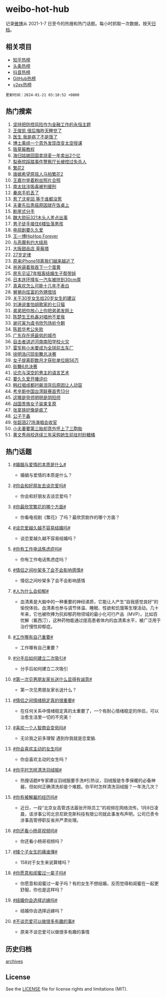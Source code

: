 # weibo-hot-hub

记录[微博](https://www.weibo.com)从 2021-1-7 日至今的热搜和热门话题。每小时抓取一次数据，按天[归档](archives)。

## 相关项目

- [知乎热榜](https://github.com/lonnyzhang423/zhihu-hot-hub)
- [头条热榜](https://github.com/lonnyzhang423/toutiao-hot-hub)
- [抖音热榜](https://github.com/lonnyzhang423/douyin-hot-hub)
- [GitHub热榜](https://github.com/lonnyzhang423/github-hot-hub)
- [v2ex热榜](https://github.com/lonnyzhang423/v2ex-hot-hub)


`更新时间：2024-01-21 03:10:52 +0800`

## 热门搜索

1. [坚持把防控风险作为金融工作的永恒主题](https://m.weibo.cn/search?containerid=100103type%3D1%26t%3D10%26q%3D%23%E5%9D%9A%E6%8C%81%E6%8A%8A%E9%98%B2%E6%8E%A7%E9%A3%8E%E9%99%A9%E4%BD%9C%E4%B8%BA%E9%87%91%E8%9E%8D%E5%B7%A5%E4%BD%9C%E7%9A%84%E6%B0%B8%E6%81%92%E4%B8%BB%E9%A2%98%23&stream_entry_id=51&isnewpage=1&extparam=seat%3D1%26pos%3D0%26dgr%3D0%26cate%3D10103%26q%3D%2523%25E5%259D%259A%25E6%258C%2581%25E6%258A%258A%25E9%2598%25B2%25E6%258E%25A7%25E9%25A3%258E%25E9%2599%25A9%25E4%25BD%259C%25E4%25B8%25BA%25E9%2587%2591%25E8%259E%258D%25E5%25B7%25A5%25E4%25BD%259C%25E7%259A%2584%25E6%25B0%25B8%25E6%2581%2592%25E4%25B8%25BB%25E9%25A2%2598%2523%26c_type%3D51%26stream_entry_id%3D51%26filter_type%3Drealtimehot%26display_time%3D1705777850%26pre_seqid%3D17057778507370704792)
1. [王俊凯 很后悔昨天睡觉了](https://m.weibo.cn/search?containerid=100103type%3D1%26t%3D10%26q%3D%E7%8E%8B%E4%BF%8A%E5%87%AF+%E5%BE%88%E5%90%8E%E6%82%94%E6%98%A8%E5%A4%A9%E7%9D%A1%E8%A7%89%E4%BA%86&stream_entry_id=31&isnewpage=1&extparam=seat%3D1%26c_type%3D31%26lcate%3D5001%26cate%3D5001%26realpos%3D1%26pos%3D0%26filter_type%3Drealtimehot%26flag%3D2%26dgr%3D0%26q%3D%25E7%258E%258B%25E4%25BF%258A%25E5%2587%25AF%2520%25E5%25BE%2588%25E5%2590%258E%25E6%2582%2594%25E6%2598%25A8%25E5%25A4%25A9%25E7%259D%25A1%25E8%25A7%2589%25E4%25BA%2586%26band_rank%3D1%26stream_entry_id%3D31%26display_time%3D1705777850%26pre_seqid%3D17057778507370704792)
1. [医生 我是病了不是饿了](https://m.weibo.cn/search?containerid=100103type%3D1%26t%3D10%26q%3D%E5%8C%BB%E7%94%9F+%E6%88%91%E6%98%AF%E7%97%85%E4%BA%86%E4%B8%8D%E6%98%AF%E9%A5%BF%E4%BA%86&stream_entry_id=31&isnewpage=1&extparam=seat%3D1%26c_type%3D31%26lcate%3D5001%26cate%3D5001%26realpos%3D2%26pos%3D1%26filter_type%3Drealtimehot%26flag%3D2%26dgr%3D0%26q%3D%25E5%258C%25BB%25E7%2594%259F%2520%25E6%2588%2591%25E6%2598%25AF%25E7%2597%2585%25E4%25BA%2586%25E4%25B8%258D%25E6%2598%25AF%25E9%25A5%25BF%25E4%25BA%2586%26band_rank%3D2%26stream_entry_id%3D31%26display_time%3D1705777850%26pre_seqid%3D17057778507370704792)
1. [博士乘组一个意外发现改变太空授课](https://m.weibo.cn/search?containerid=100103type%3D1%26t%3D10%26q%3D%23%E5%8D%9A%E5%A3%AB%E4%B9%98%E7%BB%84%E4%B8%80%E4%B8%AA%E6%84%8F%E5%A4%96%E5%8F%91%E7%8E%B0%E6%94%B9%E5%8F%98%E5%A4%AA%E7%A9%BA%E6%8E%88%E8%AF%BE%23&stream_entry_id=31&isnewpage=1&extparam=seat%3D1%26c_type%3D31%26lcate%3D5001%26cate%3D5001%26realpos%3D3%26pos%3D2%26filter_type%3Drealtimehot%26flag%3D32768%26dgr%3D0%26q%3D%2523%25E5%258D%259A%25E5%25A3%25AB%25E4%25B9%2598%25E7%25BB%2584%25E4%25B8%2580%25E4%25B8%25AA%25E6%2584%258F%25E5%25A4%2596%25E5%258F%2591%25E7%258E%25B0%25E6%2594%25B9%25E5%258F%2598%25E5%25A4%25AA%25E7%25A9%25BA%25E6%258E%2588%25E8%25AF%25BE%2523%26band_rank%3D3%26stream_entry_id%3D31%26display_time%3D1705777850%26pre_seqid%3D17057778507370704792)
1. [吸草莓教程](https://m.weibo.cn/search?containerid=100103type%3D1%26t%3D10%26q%3D%23%E5%90%B8%E8%8D%89%E8%8E%93%E6%95%99%E7%A8%8B%23&stream_entry_id=31&isnewpage=1&extparam=seat%3D1%26c_type%3D31%26lcate%3D5001%26cate%3D5001%26realpos%3D4%26pos%3D3%26filter_type%3Drealtimehot%26flag%3D2%26dgr%3D0%26q%3D%2523%25E5%2590%25B8%25E8%258D%2589%25E8%258E%2593%25E6%2595%2599%25E7%25A8%258B%2523%26band_rank%3D4%26stream_entry_id%3D31%26display_time%3D1705777850%26pre_seqid%3D17057778507370704792)
1. [海归姑娘回国卖烧麦一年卖出2个亿](https://m.weibo.cn/search?containerid=100103type%3D1%26t%3D10%26q%3D%23%E6%B5%B7%E5%BD%92%E5%A7%91%E5%A8%98%E5%9B%9E%E5%9B%BD%E5%8D%96%E7%83%A7%E9%BA%A6%E4%B8%80%E5%B9%B4%E5%8D%96%E5%87%BA2%E4%B8%AA%E4%BA%BF%23&stream_entry_id=31&isnewpage=1&extparam=seat%3D1%26c_type%3D31%26lcate%3D5001%26cate%3D5001%26realpos%3D5%26pos%3D4%26filter_type%3Drealtimehot%26flag%3D32768%26dgr%3D0%26q%3D%2523%25E6%25B5%25B7%25E5%25BD%2592%25E5%25A7%2591%25E5%25A8%2598%25E5%259B%259E%25E5%259B%25BD%25E5%258D%2596%25E7%2583%25A7%25E9%25BA%25A6%25E4%25B8%2580%25E5%25B9%25B4%25E5%258D%2596%25E5%2587%25BA2%25E4%25B8%25AA%25E4%25BA%25BF%2523%26band_rank%3D5%26stream_entry_id%3D31%26display_time%3D1705777850%26pre_seqid%3D17057778507370704792)
1. [梨泰院踩踏事件警察厅长被控过失杀人](https://m.weibo.cn/search?containerid=100103type%3D1%26t%3D10%26q%3D%23%E6%A2%A8%E6%B3%B0%E9%99%A2%E8%B8%A9%E8%B8%8F%E4%BA%8B%E4%BB%B6%E8%AD%A6%E5%AF%9F%E5%8E%85%E9%95%BF%E8%A2%AB%E6%8E%A7%E8%BF%87%E5%A4%B1%E6%9D%80%E4%BA%BA%23&stream_entry_id=31&isnewpage=1&extparam=seat%3D1%26c_type%3D31%26lcate%3D5001%26cate%3D5001%26realpos%3D6%26pos%3D5%26filter_type%3Drealtimehot%26flag%3D2%26dgr%3D0%26q%3D%2523%25E6%25A2%25A8%25E6%25B3%25B0%25E9%2599%25A2%25E8%25B8%25A9%25E8%25B8%258F%25E4%25BA%258B%25E4%25BB%25B6%25E8%25AD%25A6%25E5%25AF%259F%25E5%258E%2585%25E9%2595%25BF%25E8%25A2%25AB%25E6%258E%25A7%25E8%25BF%2587%25E5%25A4%25B1%25E6%259D%2580%25E4%25BA%25BA%2523%26band_rank%3D6%26stream_entry_id%3D31%26display_time%3D1705777850%26pre_seqid%3D17057778507370704792)
1. [繁花2](https://m.weibo.cn/search?containerid=100103type%3D1%26t%3D10%26q%3D%E7%B9%81%E8%8A%B12&stream_entry_id=31&isnewpage=1&extparam=seat%3D1%26c_type%3D31%26lcate%3D5001%26cate%3D5001%26realpos%3D7%26pos%3D6%26filter_type%3Drealtimehot%26flag%3D2%26dgr%3D0%26q%3D%25E7%25B9%2581%25E8%258A%25B12%26band_rank%3D7%26stream_entry_id%3D31%26display_time%3D1705777850%26pre_seqid%3D17057778507370704792)
1. [唐嫣希望原班人马拍繁花2](https://m.weibo.cn/search?containerid=100103type%3D1%26t%3D10%26q%3D%23%E5%94%90%E5%AB%A3%E5%B8%8C%E6%9C%9B%E5%8E%9F%E7%8F%AD%E4%BA%BA%E9%A9%AC%E6%8B%8D%E7%B9%81%E8%8A%B12%23&stream_entry_id=31&isnewpage=1&extparam=seat%3D1%26c_type%3D31%26lcate%3D5001%26cate%3D5001%26realpos%3D8%26pos%3D7%26filter_type%3Drealtimehot%26flag%3D0%26dgr%3D0%26q%3D%2523%25E5%2594%2590%25E5%25AB%25A3%25E5%25B8%258C%25E6%259C%259B%25E5%258E%259F%25E7%258F%25AD%25E4%25BA%25BA%25E9%25A9%25AC%25E6%258B%258D%25E7%25B9%2581%25E8%258A%25B12%2523%26band_rank%3D8%26stream_entry_id%3D31%26display_time%3D1705777850%26pre_seqid%3D17057778507370704792)
1. [王嘉尔举着粉丝照片合照](https://m.weibo.cn/search?containerid=100103type%3D1%26t%3D10%26q%3D%23%E7%8E%8B%E5%98%89%E5%B0%94%E4%B8%BE%E7%9D%80%E7%B2%89%E4%B8%9D%E7%85%A7%E7%89%87%E5%90%88%E7%85%A7%23&stream_entry_id=31&isnewpage=1&extparam=seat%3D1%26c_type%3D31%26lcate%3D5001%26cate%3D5001%26realpos%3D9%26pos%3D8%26filter_type%3Drealtimehot%26flag%3D1%26dgr%3D0%26q%3D%2523%25E7%258E%258B%25E5%2598%2589%25E5%25B0%2594%25E4%25B8%25BE%25E7%259D%2580%25E7%25B2%2589%25E4%25B8%259D%25E7%2585%25A7%25E7%2589%2587%25E5%2590%2588%25E7%2585%25A7%2523%26band_rank%3D9%26stream_entry_id%3D31%26display_time%3D1705777850%26pre_seqid%3D17057778507370704792)
1. [南太铉涉吸毒被判缓刑](https://m.weibo.cn/search?containerid=100103type%3D1%26t%3D10%26q%3D%23%E5%8D%97%E5%A4%AA%E9%93%89%E6%B6%89%E5%90%B8%E6%AF%92%E8%A2%AB%E5%88%A4%E7%BC%93%E5%88%91%23&stream_entry_id=31&isnewpage=1&extparam=seat%3D1%26c_type%3D31%26lcate%3D5001%26cate%3D5001%26realpos%3D10%26pos%3D9%26filter_type%3Drealtimehot%26flag%3D2%26dgr%3D0%26q%3D%2523%25E5%258D%2597%25E5%25A4%25AA%25E9%2593%2589%25E6%25B6%2589%25E5%2590%25B8%25E6%25AF%2592%25E8%25A2%25AB%25E5%2588%25A4%25E7%25BC%2593%25E5%2588%2591%2523%26band_rank%3D10%26stream_entry_id%3D31%26display_time%3D1705777850%26pre_seqid%3D17057778507370704792)
1. [秦岚手机丢了](https://m.weibo.cn/search?containerid=100103type%3D1%26t%3D10%26q%3D%23%E7%A7%A6%E5%B2%9A%E6%89%8B%E6%9C%BA%E4%B8%A2%E4%BA%86%23&stream_entry_id=31&isnewpage=1&extparam=seat%3D1%26c_type%3D31%26lcate%3D5001%26cate%3D5001%26realpos%3D11%26pos%3D10%26filter_type%3Drealtimehot%26flag%3D2%26dgr%3D0%26q%3D%2523%25E7%25A7%25A6%25E5%25B2%259A%25E6%2589%258B%25E6%259C%25BA%25E4%25B8%25A2%25E4%25BA%2586%2523%26band_rank%3D11%26stream_entry_id%3D31%26display_time%3D1705777850%26pre_seqid%3D17057778507370704792)
1. [惹了沈星回 等于谁都没惹](https://m.weibo.cn/search?containerid=100103type%3D1%26t%3D10%26q%3D%E6%83%B9%E4%BA%86%E6%B2%88%E6%98%9F%E5%9B%9E+%E7%AD%89%E4%BA%8E%E8%B0%81%E9%83%BD%E6%B2%A1%E6%83%B9&stream_entry_id=31&isnewpage=1&extparam=seat%3D1%26c_type%3D31%26lcate%3D5001%26cate%3D5001%26realpos%3D12%26pos%3D11%26filter_type%3Drealtimehot%26flag%3D0%26dgr%3D0%26q%3D%25E6%2583%25B9%25E4%25BA%2586%25E6%25B2%2588%25E6%2598%259F%25E5%259B%259E%2520%25E7%25AD%2589%25E4%25BA%258E%25E8%25B0%2581%25E9%2583%25BD%25E6%25B2%25A1%25E6%2583%25B9%26band_rank%3D12%26stream_entry_id%3D31%26display_time%3D1705777850%26pre_seqid%3D17057778507370704792)
1. [夫妻先后患癌原因就在饭桌上](https://m.weibo.cn/search?containerid=100103type%3D1%26t%3D10%26q%3D%23%E5%A4%AB%E5%A6%BB%E5%85%88%E5%90%8E%E6%82%A3%E7%99%8C%E5%8E%9F%E5%9B%A0%E5%B0%B1%E5%9C%A8%E9%A5%AD%E6%A1%8C%E4%B8%8A%23&stream_entry_id=31&isnewpage=1&extparam=seat%3D1%26c_type%3D31%26lcate%3D5001%26cate%3D5001%26realpos%3D13%26pos%3D12%26filter_type%3Drealtimehot%26flag%3D0%26dgr%3D0%26q%3D%2523%25E5%25A4%25AB%25E5%25A6%25BB%25E5%2585%2588%25E5%2590%258E%25E6%2582%25A3%25E7%2599%258C%25E5%258E%259F%25E5%259B%25A0%25E5%25B0%25B1%25E5%259C%25A8%25E9%25A5%25AD%25E6%25A1%258C%25E4%25B8%258A%2523%26band_rank%3D13%26stream_entry_id%3D31%26display_time%3D1705777850%26pre_seqid%3D17057778507370704792)
1. [断崖式分手](https://m.weibo.cn/search?containerid=100103type%3D1%26t%3D10%26q%3D%E6%96%AD%E5%B4%96%E5%BC%8F%E5%88%86%E6%89%8B&stream_entry_id=31&isnewpage=1&extparam=seat%3D1%26c_type%3D31%26lcate%3D5001%26cate%3D5001%26realpos%3D14%26pos%3D13%26filter_type%3Drealtimehot%26flag%3D0%26dgr%3D0%26q%3D%25E6%2596%25AD%25E5%25B4%2596%25E5%25BC%258F%25E5%2588%2586%25E6%2589%258B%26band_rank%3D14%26stream_entry_id%3D31%26display_time%3D1705777850%26pre_seqid%3D17057778507370704792)
1. [魏大勋玩321木头人差点出事](https://m.weibo.cn/search?containerid=100103type%3D1%26t%3D10%26q%3D%23%E9%AD%8F%E5%A4%A7%E5%8B%8B%E7%8E%A9321%E6%9C%A8%E5%A4%B4%E4%BA%BA%E5%B7%AE%E7%82%B9%E5%87%BA%E4%BA%8B%23&stream_entry_id=31&isnewpage=1&extparam=seat%3D1%26c_type%3D31%26lcate%3D5001%26cate%3D5001%26realpos%3D15%26pos%3D14%26filter_type%3Drealtimehot%26flag%3D2%26dgr%3D0%26q%3D%2523%25E9%25AD%258F%25E5%25A4%25A7%25E5%258B%258B%25E7%258E%25A9321%25E6%259C%25A8%25E5%25A4%25B4%25E4%25BA%25BA%25E5%25B7%25AE%25E7%2582%25B9%25E5%2587%25BA%25E4%25BA%258B%2523%26band_rank%3D15%26stream_entry_id%3D31%26display_time%3D1705777850%26pre_seqid%3D17057778507370704792)
1. [男子徒手接住6楼坠落男孩](https://m.weibo.cn/search?containerid=100103type%3D1%26t%3D10%26q%3D%23%E7%94%B7%E5%AD%90%E5%BE%92%E6%89%8B%E6%8E%A5%E4%BD%8F6%E6%A5%BC%E5%9D%A0%E8%90%BD%E7%94%B7%E5%AD%A9%23&stream_entry_id=31&isnewpage=1&extparam=seat%3D1%26c_type%3D31%26lcate%3D5001%26cate%3D5001%26realpos%3D16%26pos%3D15%26filter_type%3Drealtimehot%26flag%3D32768%26dgr%3D0%26q%3D%2523%25E7%2594%25B7%25E5%25AD%2590%25E5%25BE%2592%25E6%2589%258B%25E6%258E%25A5%25E4%25BD%258F6%25E6%25A5%25BC%25E5%259D%25A0%25E8%2590%25BD%25E7%2594%25B7%25E5%25AD%25A9%2523%26band_rank%3D16%26stream_entry_id%3D31%26display_time%3D1705777850%26pre_seqid%3D17057778507370704792)
1. [电视剧要久久爱](https://m.weibo.cn/search?containerid=100103type%3D1%26t%3D10%26q%3D%E7%94%B5%E8%A7%86%E5%89%A7%E8%A6%81%E4%B9%85%E4%B9%85%E7%88%B1&stream_entry_id=31&isnewpage=1&extparam=seat%3D1%26c_type%3D31%26lcate%3D5001%26cate%3D5001%26realpos%3D17%26pos%3D16%26filter_type%3Drealtimehot%26flag%3D0%26dgr%3D0%26q%3D%25E7%2594%25B5%25E8%25A7%2586%25E5%2589%25A7%25E8%25A6%2581%25E4%25B9%2585%25E4%25B9%2585%25E7%2588%25B1%26band_rank%3D17%26stream_entry_id%3D31%26display_time%3D1705777850%26pre_seqid%3D17057778507370704792)
1. [王一博HipHop Forever](https://m.weibo.cn/search?containerid=100103type%3D1%26t%3D10%26q%3D%E7%8E%8B%E4%B8%80%E5%8D%9AHipHop+Forever&stream_entry_id=31&isnewpage=1&extparam=seat%3D1%26c_type%3D31%26lcate%3D5001%26cate%3D5001%26realpos%3D18%26pos%3D17%26filter_type%3Drealtimehot%26flag%3D0%26dgr%3D0%26q%3D%25E7%258E%258B%25E4%25B8%2580%25E5%258D%259AHipHop%2520Forever%26band_rank%3D18%26stream_entry_id%3D31%26display_time%3D1705777850%26pre_seqid%3D17057778507370704792)
1. [与恶魔有约大结局](https://m.weibo.cn/search?containerid=100103type%3D1%26t%3D10%26q%3D%23%E4%B8%8E%E6%81%B6%E9%AD%94%E6%9C%89%E7%BA%A6%E5%A4%A7%E7%BB%93%E5%B1%80%23&stream_entry_id=31&isnewpage=1&extparam=seat%3D1%26c_type%3D31%26lcate%3D5001%26cate%3D5001%26realpos%3D19%26pos%3D18%26filter_type%3Drealtimehot%26flag%3D0%26dgr%3D0%26q%3D%2523%25E4%25B8%258E%25E6%2581%25B6%25E9%25AD%2594%25E6%259C%2589%25E7%25BA%25A6%25E5%25A4%25A7%25E7%25BB%2593%25E5%25B1%2580%2523%26band_rank%3D19%26stream_entry_id%3D31%26display_time%3D1705777850%26pre_seqid%3D17057778507370704792)
1. [大阪甜品店 草莓塔](https://m.weibo.cn/search?containerid=100103type%3D1%26t%3D10%26q%3D%E5%A4%A7%E9%98%AA%E7%94%9C%E5%93%81%E5%BA%97+%E8%8D%89%E8%8E%93%E5%A1%94&stream_entry_id=31&isnewpage=1&extparam=seat%3D1%26c_type%3D31%26lcate%3D5001%26cate%3D5001%26realpos%3D20%26pos%3D19%26filter_type%3Drealtimehot%26flag%3D0%26dgr%3D0%26q%3D%25E5%25A4%25A7%25E9%2598%25AA%25E7%2594%259C%25E5%2593%2581%25E5%25BA%2597%2520%25E8%258D%2589%25E8%258E%2593%25E5%25A1%2594%26band_rank%3D20%26stream_entry_id%3D31%26display_time%3D1705777850%26pre_seqid%3D17057778507370704792)
1. [27岁定律](https://m.weibo.cn/search?containerid=100103type%3D1%26t%3D10%26q%3D27%E5%B2%81%E5%AE%9A%E5%BE%8B&stream_entry_id=31&isnewpage=1&extparam=seat%3D1%26c_type%3D31%26lcate%3D5001%26cate%3D5001%26realpos%3D21%26pos%3D20%26filter_type%3Drealtimehot%26flag%3D0%26dgr%3D0%26q%3D27%25E5%25B2%2581%25E5%25AE%259A%25E5%25BE%258B%26band_rank%3D21%26stream_entry_id%3D31%26display_time%3D1705777850%26pre_seqid%3D17057778507370704792)
1. [原来iPhone18离我们越来越近了](https://m.weibo.cn/search?containerid=100103type%3D1%26t%3D10%26q%3D%23%E5%8E%9F%E6%9D%A5iPhone18%E7%A6%BB%E6%88%91%E4%BB%AC%E8%B6%8A%E6%9D%A5%E8%B6%8A%E8%BF%91%E4%BA%86%23&stream_entry_id=31&isnewpage=1&extparam=seat%3D1%26c_type%3D31%26lcate%3D5001%26cate%3D5001%26realpos%3D22%26pos%3D21%26filter_type%3Drealtimehot%26flag%3D0%26dgr%3D0%26q%3D%2523%25E5%258E%259F%25E6%259D%25A5iPhone18%25E7%25A6%25BB%25E6%2588%2591%25E4%25BB%25AC%25E8%25B6%258A%25E6%259D%25A5%25E8%25B6%258A%25E8%25BF%2591%25E4%25BA%2586%2523%26band_rank%3D22%26stream_entry_id%3D31%26display_time%3D1705777850%26pre_seqid%3D17057778507370704792)
1. [爸爸逼着我吞下一个蛋黄](https://m.weibo.cn/search?containerid=100103type%3D1%26t%3D10%26q%3D%E7%88%B8%E7%88%B8%E9%80%BC%E7%9D%80%E6%88%91%E5%90%9E%E4%B8%8B%E4%B8%80%E4%B8%AA%E8%9B%8B%E9%BB%84&stream_entry_id=31&isnewpage=1&extparam=seat%3D1%26c_type%3D31%26lcate%3D5001%26cate%3D5001%26realpos%3D23%26pos%3D22%26filter_type%3Drealtimehot%26flag%3D0%26dgr%3D0%26q%3D%25E7%2588%25B8%25E7%2588%25B8%25E9%2580%25BC%25E7%259D%2580%25E6%2588%2591%25E5%2590%259E%25E4%25B8%258B%25E4%25B8%2580%25E4%25B8%25AA%25E8%259B%258B%25E9%25BB%2584%26band_rank%3D23%26stream_entry_id%3D31%26display_time%3D1705777850%26pre_seqid%3D17057778507370704792)
1. [房东见证7年租客结婚生子帮带娃](https://m.weibo.cn/search?containerid=100103type%3D1%26t%3D10%26q%3D%23%E6%88%BF%E4%B8%9C%E8%A7%81%E8%AF%817%E5%B9%B4%E7%A7%9F%E5%AE%A2%E7%BB%93%E5%A9%9A%E7%94%9F%E5%AD%90%E5%B8%AE%E5%B8%A6%E5%A8%83%23&stream_entry_id=31&isnewpage=1&extparam=seat%3D1%26c_type%3D31%26lcate%3D5001%26cate%3D5001%26realpos%3D24%26pos%3D23%26filter_type%3Drealtimehot%26flag%3D32768%26dgr%3D0%26q%3D%2523%25E6%2588%25BF%25E4%25B8%259C%25E8%25A7%2581%25E8%25AF%25817%25E5%25B9%25B4%25E7%25A7%259F%25E5%25AE%25A2%25E7%25BB%2593%25E5%25A9%259A%25E7%2594%259F%25E5%25AD%2590%25E5%25B8%25AE%25E5%25B8%25A6%25E5%25A8%2583%2523%26band_rank%3D24%26stream_entry_id%3D31%26display_time%3D1705777850%26pre_seqid%3D17057778507370704792)
1. [日本连环撞车一汽车被挤到30cm厚](https://m.weibo.cn/search?containerid=100103type%3D1%26t%3D10%26q%3D%23%E6%97%A5%E6%9C%AC%E8%BF%9E%E7%8E%AF%E6%92%9E%E8%BD%A6%E4%B8%80%E6%B1%BD%E8%BD%A6%E8%A2%AB%E6%8C%A4%E5%88%B030cm%E5%8E%9A%23&stream_entry_id=31&isnewpage=1&extparam=seat%3D1%26c_type%3D31%26lcate%3D5001%26cate%3D5001%26realpos%3D25%26pos%3D24%26filter_type%3Drealtimehot%26flag%3D0%26dgr%3D0%26q%3D%2523%25E6%2597%25A5%25E6%259C%25AC%25E8%25BF%259E%25E7%258E%25AF%25E6%2592%259E%25E8%25BD%25A6%25E4%25B8%2580%25E6%25B1%25BD%25E8%25BD%25A6%25E8%25A2%25AB%25E6%258C%25A4%25E5%2588%25B030cm%25E5%258E%259A%2523%26band_rank%3D25%26stream_entry_id%3D31%26display_time%3D1705777850%26pre_seqid%3D17057778507370704792)
1. [真喜欢怎么可能十几年不表白](https://m.weibo.cn/search?containerid=100103type%3D1%26t%3D10%26q%3D%E7%9C%9F%E5%96%9C%E6%AC%A2%E6%80%8E%E4%B9%88%E5%8F%AF%E8%83%BD%E5%8D%81%E5%87%A0%E5%B9%B4%E4%B8%8D%E8%A1%A8%E7%99%BD&stream_entry_id=31&isnewpage=1&extparam=seat%3D1%26c_type%3D31%26lcate%3D5001%26cate%3D5001%26realpos%3D26%26pos%3D25%26filter_type%3Drealtimehot%26flag%3D0%26dgr%3D0%26q%3D%25E7%259C%259F%25E5%2596%259C%25E6%25AC%25A2%25E6%2580%258E%25E4%25B9%2588%25E5%258F%25AF%25E8%2583%25BD%25E5%258D%2581%25E5%2587%25A0%25E5%25B9%25B4%25E4%25B8%258D%25E8%25A1%25A8%25E7%2599%25BD%26band_rank%3D26%26stream_entry_id%3D31%26display_time%3D1705777850%26pre_seqid%3D17057778507370704792)
1. [舅舅向炫富的外甥借钱](https://m.weibo.cn/search?containerid=100103type%3D1%26t%3D10%26q%3D%E8%88%85%E8%88%85%E5%90%91%E7%82%AB%E5%AF%8C%E7%9A%84%E5%A4%96%E7%94%A5%E5%80%9F%E9%92%B1&stream_entry_id=31&isnewpage=1&extparam=seat%3D1%26c_type%3D31%26lcate%3D5001%26cate%3D5001%26realpos%3D27%26pos%3D26%26filter_type%3Drealtimehot%26flag%3D0%26dgr%3D0%26q%3D%25E8%2588%2585%25E8%2588%2585%25E5%2590%2591%25E7%2582%25AB%25E5%25AF%258C%25E7%259A%2584%25E5%25A4%2596%25E7%2594%25A5%25E5%2580%259F%25E9%2592%25B1%26band_rank%3D27%26stream_entry_id%3D31%26display_time%3D1705777850%26pre_seqid%3D17057778507370704792)
1. [关于30岁女生给20岁女生的建议](https://m.weibo.cn/search?containerid=100103type%3D1%26t%3D10%26q%3D%23%E5%85%B3%E4%BA%8E30%E5%B2%81%E5%A5%B3%E7%94%9F%E7%BB%9920%E5%B2%81%E5%A5%B3%E7%94%9F%E7%9A%84%E5%BB%BA%E8%AE%AE%23&stream_entry_id=31&isnewpage=1&extparam=seat%3D1%26c_type%3D31%26lcate%3D5001%26cate%3D5001%26realpos%3D28%26pos%3D27%26filter_type%3Drealtimehot%26flag%3D0%26dgr%3D0%26q%3D%2523%25E5%2585%25B3%25E4%25BA%258E30%25E5%25B2%2581%25E5%25A5%25B3%25E7%2594%259F%25E7%25BB%259920%25E5%25B2%2581%25E5%25A5%25B3%25E7%2594%259F%25E7%259A%2584%25E5%25BB%25BA%25E8%25AE%25AE%2523%26band_rank%3D28%26stream_entry_id%3D31%26display_time%3D1705777850%26pre_seqid%3D17057778507370704792)
1. [刘涛说害怕胡歌家的七只猫](https://m.weibo.cn/search?containerid=100103type%3D1%26t%3D10%26q%3D%23%E5%88%98%E6%B6%9B%E8%AF%B4%E5%AE%B3%E6%80%95%E8%83%A1%E6%AD%8C%E5%AE%B6%E7%9A%84%E4%B8%83%E5%8F%AA%E7%8C%AB%23&stream_entry_id=31&isnewpage=1&extparam=seat%3D1%26c_type%3D31%26lcate%3D5001%26cate%3D5001%26realpos%3D29%26pos%3D28%26filter_type%3Drealtimehot%26flag%3D0%26dgr%3D0%26q%3D%2523%25E5%2588%2598%25E6%25B6%259B%25E8%25AF%25B4%25E5%25AE%25B3%25E6%2580%2595%25E8%2583%25A1%25E6%25AD%258C%25E5%25AE%25B6%25E7%259A%2584%25E4%25B8%2583%25E5%258F%25AA%25E7%258C%25AB%2523%26band_rank%3D29%26stream_entry_id%3D31%26display_time%3D1705777850%26pre_seqid%3D17057778507370704792)
1. [弟弟把你放心上你把弟弟发网上](https://m.weibo.cn/search?containerid=100103type%3D1%26t%3D10%26q%3D%23%E5%BC%9F%E5%BC%9F%E6%8A%8A%E4%BD%A0%E6%94%BE%E5%BF%83%E4%B8%8A%E4%BD%A0%E6%8A%8A%E5%BC%9F%E5%BC%9F%E5%8F%91%E7%BD%91%E4%B8%8A%23&stream_entry_id=31&isnewpage=1&extparam=seat%3D1%26c_type%3D31%26lcate%3D5001%26cate%3D5001%26realpos%3D30%26pos%3D29%26filter_type%3Drealtimehot%26flag%3D0%26dgr%3D0%26q%3D%2523%25E5%25BC%259F%25E5%25BC%259F%25E6%258A%258A%25E4%25BD%25A0%25E6%2594%25BE%25E5%25BF%2583%25E4%25B8%258A%25E4%25BD%25A0%25E6%258A%258A%25E5%25BC%259F%25E5%25BC%259F%25E5%258F%2591%25E7%25BD%2591%25E4%25B8%258A%2523%26band_rank%3D30%26stream_entry_id%3D31%26display_time%3D1705777850%26pre_seqid%3D17057778507370704792)
1. [陈楚生王栎鑫对唱他不爱我](https://m.weibo.cn/search?containerid=100103type%3D1%26t%3D10%26q%3D%23%E9%99%88%E6%A5%9A%E7%94%9F%E7%8E%8B%E6%A0%8E%E9%91%AB%E5%AF%B9%E5%94%B1%E4%BB%96%E4%B8%8D%E7%88%B1%E6%88%91%23&stream_entry_id=31&isnewpage=1&extparam=seat%3D1%26c_type%3D31%26lcate%3D5001%26cate%3D5001%26realpos%3D31%26pos%3D30%26filter_type%3Drealtimehot%26flag%3D0%26dgr%3D0%26q%3D%2523%25E9%2599%2588%25E6%25A5%259A%25E7%2594%259F%25E7%258E%258B%25E6%25A0%258E%25E9%2591%25AB%25E5%25AF%25B9%25E5%2594%25B1%25E4%25BB%2596%25E4%25B8%258D%25E7%2588%25B1%25E6%2588%2591%2523%26band_rank%3D31%26stream_entry_id%3D31%26display_time%3D1705777850%26pre_seqid%3D17057778507370704792)
1. [谢可寅为虞书欣包场祈今朝](https://m.weibo.cn/search?containerid=100103type%3D1%26t%3D10%26q%3D%23%E8%B0%A2%E5%8F%AF%E5%AF%85%E4%B8%BA%E8%99%9E%E4%B9%A6%E6%AC%A3%E5%8C%85%E5%9C%BA%E7%A5%88%E4%BB%8A%E6%9C%9D%23&stream_entry_id=31&isnewpage=1&extparam=seat%3D1%26c_type%3D31%26lcate%3D5001%26cate%3D5001%26realpos%3D32%26pos%3D31%26filter_type%3Drealtimehot%26flag%3D0%26dgr%3D0%26q%3D%2523%25E8%25B0%25A2%25E5%258F%25AF%25E5%25AF%2585%25E4%25B8%25BA%25E8%2599%259E%25E4%25B9%25A6%25E6%25AC%25A3%25E5%258C%2585%25E5%259C%25BA%25E7%25A5%2588%25E4%25BB%258A%25E6%259C%259D%2523%26band_rank%3D32%26stream_entry_id%3D31%26display_time%3D1705777850%26pre_seqid%3D17057778507370704792)
1. [陈若华考公失败](https://m.weibo.cn/search?containerid=100103type%3D1%26t%3D10%26q%3D%23%E9%99%88%E8%8B%A5%E5%8D%8E%E8%80%83%E5%85%AC%E5%A4%B1%E8%B4%A5%23&stream_entry_id=31&isnewpage=1&extparam=seat%3D1%26c_type%3D31%26lcate%3D5001%26cate%3D5001%26realpos%3D33%26pos%3D32%26filter_type%3Drealtimehot%26flag%3D0%26dgr%3D0%26q%3D%2523%25E9%2599%2588%25E8%258B%25A5%25E5%258D%258E%25E8%2580%2583%25E5%2585%25AC%25E5%25A4%25B1%25E8%25B4%25A5%2523%26band_rank%3D33%26stream_entry_id%3D31%26display_time%3D1705777850%26pre_seqid%3D17057778507370704792)
1. [广东存在感最低的城市](https://m.weibo.cn/search?containerid=100103type%3D1%26t%3D10%26q%3D%23%E5%B9%BF%E4%B8%9C%E5%AD%98%E5%9C%A8%E6%84%9F%E6%9C%80%E4%BD%8E%E7%9A%84%E5%9F%8E%E5%B8%82%23&stream_entry_id=31&isnewpage=1&extparam=seat%3D1%26c_type%3D31%26lcate%3D5001%26cate%3D5001%26realpos%3D34%26pos%3D33%26filter_type%3Drealtimehot%26flag%3D0%26dgr%3D0%26q%3D%2523%25E5%25B9%25BF%25E4%25B8%259C%25E5%25AD%2598%25E5%259C%25A8%25E6%2584%259F%25E6%259C%2580%25E4%25BD%258E%25E7%259A%2584%25E5%259F%258E%25E5%25B8%2582%2523%26band_rank%3D34%26stream_entry_id%3D31%26display_time%3D1705777850%26pre_seqid%3D17057778507370704792)
1. [目击者讲述河南南阳学校火灾](https://m.weibo.cn/search?containerid=100103type%3D1%26t%3D10%26q%3D%23%E7%9B%AE%E5%87%BB%E8%80%85%E8%AE%B2%E8%BF%B0%E6%B2%B3%E5%8D%97%E5%8D%97%E9%98%B3%E5%AD%A6%E6%A0%A1%E7%81%AB%E7%81%BE%23&stream_entry_id=31&isnewpage=1&extparam=seat%3D1%26c_type%3D31%26lcate%3D5001%26cate%3D5001%26realpos%3D35%26pos%3D34%26filter_type%3Drealtimehot%26flag%3D0%26dgr%3D0%26q%3D%2523%25E7%259B%25AE%25E5%2587%25BB%25E8%2580%2585%25E8%25AE%25B2%25E8%25BF%25B0%25E6%25B2%25B3%25E5%258D%2597%25E5%258D%2597%25E9%2598%25B3%25E5%25AD%25A6%25E6%25A0%25A1%25E7%2581%25AB%25E7%2581%25BE%2523%26band_rank%3D35%26stream_entry_id%3D31%26display_time%3D1705777850%26pre_seqid%3D17057778507370704792)
1. [雷军称小米要成为全球前五车厂](https://m.weibo.cn/search?containerid=100103type%3D1%26t%3D10%26q%3D%23%E9%9B%B7%E5%86%9B%E7%A7%B0%E5%B0%8F%E7%B1%B3%E8%A6%81%E6%88%90%E4%B8%BA%E5%85%A8%E7%90%83%E5%89%8D%E4%BA%94%E8%BD%A6%E5%8E%82%23&stream_entry_id=31&isnewpage=1&extparam=seat%3D1%26c_type%3D31%26lcate%3D5001%26cate%3D5001%26realpos%3D36%26pos%3D35%26filter_type%3Drealtimehot%26flag%3D0%26dgr%3D0%26q%3D%2523%25E9%259B%25B7%25E5%2586%259B%25E7%25A7%25B0%25E5%25B0%258F%25E7%25B1%25B3%25E8%25A6%2581%25E6%2588%2590%25E4%25B8%25BA%25E5%2585%25A8%25E7%2590%2583%25E5%2589%258D%25E4%25BA%2594%25E8%25BD%25A6%25E5%258E%2582%2523%26band_rank%3D36%26stream_entry_id%3D31%26display_time%3D1705777850%26pre_seqid%3D17057778507370704792)
1. [徐明浩闪现街舞总决赛](https://m.weibo.cn/search?containerid=100103type%3D1%26t%3D10%26q%3D%23%E5%BE%90%E6%98%8E%E6%B5%A9%E9%97%AA%E7%8E%B0%E8%A1%97%E8%88%9E%E6%80%BB%E5%86%B3%E8%B5%9B%23&stream_entry_id=31&isnewpage=1&extparam=seat%3D1%26c_type%3D31%26lcate%3D5001%26cate%3D5001%26realpos%3D37%26pos%3D36%26filter_type%3Drealtimehot%26flag%3D0%26dgr%3D0%26q%3D%2523%25E5%25BE%2590%25E6%2598%258E%25E6%25B5%25A9%25E9%2597%25AA%25E7%258E%25B0%25E8%25A1%2597%25E8%2588%259E%25E6%2580%25BB%25E5%2586%25B3%25E8%25B5%259B%2523%26band_rank%3D37%26stream_entry_id%3D31%26display_time%3D1705777850%26pre_seqid%3D17057778507370704792)
1. [女子提离职数月才获批单位赔56万](https://m.weibo.cn/search?containerid=100103type%3D1%26t%3D10%26q%3D%23%E5%A5%B3%E5%AD%90%E6%8F%90%E7%A6%BB%E8%81%8C%E6%95%B0%E6%9C%88%E6%89%8D%E8%8E%B7%E6%89%B9%E5%8D%95%E4%BD%8D%E8%B5%9456%E4%B8%87%23&stream_entry_id=31&isnewpage=1&extparam=seat%3D1%26c_type%3D31%26lcate%3D5001%26cate%3D5001%26realpos%3D38%26pos%3D37%26filter_type%3Drealtimehot%26flag%3D0%26dgr%3D0%26q%3D%2523%25E5%25A5%25B3%25E5%25AD%2590%25E6%258F%2590%25E7%25A6%25BB%25E8%2581%258C%25E6%2595%25B0%25E6%259C%2588%25E6%2589%258D%25E8%258E%25B7%25E6%2589%25B9%25E5%258D%2595%25E4%25BD%258D%25E8%25B5%259456%25E4%25B8%2587%2523%26band_rank%3D38%26stream_entry_id%3D31%26display_time%3D1705777850%26pre_seqid%3D17057778507370704792)
1. [街舞6总决赛](https://m.weibo.cn/search?containerid=100103type%3D1%26t%3D10%26q%3D%23%E8%A1%97%E8%88%9E6%E6%80%BB%E5%86%B3%E8%B5%9B%23&stream_entry_id=31&isnewpage=1&extparam=seat%3D1%26c_type%3D31%26lcate%3D5001%26cate%3D5001%26realpos%3D39%26pos%3D38%26filter_type%3Drealtimehot%26flag%3D0%26dgr%3D0%26q%3D%2523%25E8%25A1%2597%25E8%2588%259E6%25E6%2580%25BB%25E5%2586%25B3%25E8%25B5%259B%2523%26band_rank%3D39%26stream_entry_id%3D31%26display_time%3D1705777850%26pre_seqid%3D17057778507370704792)
1. [论恋与深空的男主的语言艺术](https://m.weibo.cn/search?containerid=100103type%3D1%26t%3D10%26q%3D%23%E8%AE%BA%E6%81%8B%E4%B8%8E%E6%B7%B1%E7%A9%BA%E7%9A%84%E7%94%B7%E4%B8%BB%E7%9A%84%E8%AF%AD%E8%A8%80%E8%89%BA%E6%9C%AF%23&stream_entry_id=31&isnewpage=1&extparam=seat%3D1%26c_type%3D31%26lcate%3D5001%26cate%3D5001%26realpos%3D40%26pos%3D39%26filter_type%3Drealtimehot%26flag%3D0%26dgr%3D0%26q%3D%2523%25E8%25AE%25BA%25E6%2581%258B%25E4%25B8%258E%25E6%25B7%25B1%25E7%25A9%25BA%25E7%259A%2584%25E7%2594%25B7%25E4%25B8%25BB%25E7%259A%2584%25E8%25AF%25AD%25E8%25A8%2580%25E8%2589%25BA%25E6%259C%25AF%2523%26band_rank%3D40%26stream_entry_id%3D31%26display_time%3D1705777850%26pre_seqid%3D17057778507370704792)
1. [要久久爱开播评价](https://m.weibo.cn/search?containerid=100103type%3D1%26t%3D10%26q%3D%E8%A6%81%E4%B9%85%E4%B9%85%E7%88%B1%E5%BC%80%E6%92%AD%E8%AF%84%E4%BB%B7&stream_entry_id=31&isnewpage=1&extparam=seat%3D1%26c_type%3D31%26lcate%3D5001%26cate%3D5001%26realpos%3D41%26pos%3D40%26filter_type%3Drealtimehot%26flag%3D0%26dgr%3D0%26q%3D%25E8%25A6%2581%25E4%25B9%2585%25E4%25B9%2585%25E7%2588%25B1%25E5%25BC%2580%25E6%2592%25AD%25E8%25AF%2584%25E4%25BB%25B7%26band_rank%3D41%26stream_entry_id%3D31%26display_time%3D1705777850%26pre_seqid%3D17057778507370704792)
1. [韩红唱成都时飙泪背后原因让人动容](https://m.weibo.cn/search?containerid=100103type%3D1%26t%3D10%26q%3D%23%E9%9F%A9%E7%BA%A2%E5%94%B1%E6%88%90%E9%83%BD%E6%97%B6%E9%A3%99%E6%B3%AA%E8%83%8C%E5%90%8E%E5%8E%9F%E5%9B%A0%E8%AE%A9%E4%BA%BA%E5%8A%A8%E5%AE%B9%23&stream_entry_id=31&isnewpage=1&extparam=seat%3D1%26c_type%3D31%26lcate%3D5001%26cate%3D5001%26realpos%3D42%26pos%3D41%26filter_type%3Drealtimehot%26flag%3D32768%26dgr%3D0%26q%3D%2523%25E9%259F%25A9%25E7%25BA%25A2%25E5%2594%25B1%25E6%2588%2590%25E9%2583%25BD%25E6%2597%25B6%25E9%25A3%2599%25E6%25B3%25AA%25E8%2583%258C%25E5%2590%258E%25E5%258E%259F%25E5%259B%25A0%25E8%25AE%25A9%25E4%25BA%25BA%25E5%258A%25A8%25E5%25AE%25B9%2523%26band_rank%3D42%26stream_entry_id%3D31%26display_time%3D1705777850%26pre_seqid%3D17057778507370704792)
1. [考辛斯中国台湾联赛首秀13分](https://m.weibo.cn/search?containerid=100103type%3D1%26t%3D10%26q%3D%23%E8%80%83%E8%BE%9B%E6%96%AF%E4%B8%AD%E5%9B%BD%E5%8F%B0%E6%B9%BE%E8%81%94%E8%B5%9B%E9%A6%96%E7%A7%8013%E5%88%86%23&stream_entry_id=31&isnewpage=1&extparam=seat%3D1%26c_type%3D31%26lcate%3D5001%26cate%3D5001%26realpos%3D43%26pos%3D42%26filter_type%3Drealtimehot%26flag%3D0%26dgr%3D0%26q%3D%2523%25E8%2580%2583%25E8%25BE%259B%25E6%2596%25AF%25E4%25B8%25AD%25E5%259B%25BD%25E5%258F%25B0%25E6%25B9%25BE%25E8%2581%2594%25E8%25B5%259B%25E9%25A6%2596%25E7%25A7%258013%25E5%2588%2586%2523%26band_rank%3D43%26stream_entry_id%3D31%26display_time%3D1705777850%26pre_seqid%3D17057778507370704792)
1. [这哪是导师明明是阴阳师](https://m.weibo.cn/search?containerid=100103type%3D1%26t%3D10%26q%3D%E8%BF%99%E5%93%AA%E6%98%AF%E5%AF%BC%E5%B8%88%E6%98%8E%E6%98%8E%E6%98%AF%E9%98%B4%E9%98%B3%E5%B8%88&stream_entry_id=31&isnewpage=1&extparam=seat%3D1%26c_type%3D31%26lcate%3D5001%26cate%3D5001%26realpos%3D44%26pos%3D43%26filter_type%3Drealtimehot%26flag%3D0%26dgr%3D0%26q%3D%25E8%25BF%2599%25E5%2593%25AA%25E6%2598%25AF%25E5%25AF%25BC%25E5%25B8%2588%25E6%2598%258E%25E6%2598%258E%25E6%2598%25AF%25E9%2598%25B4%25E9%2598%25B3%25E5%25B8%2588%26band_rank%3D44%26stream_entry_id%3D31%26display_time%3D1705777850%26pre_seqid%3D17057778507370704792)
1. [战国贵族女子装束复原](https://m.weibo.cn/search?containerid=100103type%3D1%26t%3D10%26q%3D%E6%88%98%E5%9B%BD%E8%B4%B5%E6%97%8F%E5%A5%B3%E5%AD%90%E8%A3%85%E6%9D%9F%E5%A4%8D%E5%8E%9F&stream_entry_id=31&isnewpage=1&extparam=seat%3D1%26c_type%3D31%26lcate%3D5001%26cate%3D5001%26realpos%3D45%26pos%3D44%26filter_type%3Drealtimehot%26flag%3D0%26dgr%3D0%26q%3D%25E6%2588%2598%25E5%259B%25BD%25E8%25B4%25B5%25E6%2597%258F%25E5%25A5%25B3%25E5%25AD%2590%25E8%25A3%2585%25E6%259D%259F%25E5%25A4%258D%25E5%258E%259F%26band_rank%3D45%26stream_entry_id%3D31%26display_time%3D1705777850%26pre_seqid%3D17057778507370704792)
1. [张拿铁好像是疯了](https://m.weibo.cn/search?containerid=100103type%3D1%26t%3D10%26q%3D%E5%BC%A0%E6%8B%BF%E9%93%81%E5%A5%BD%E5%83%8F%E6%98%AF%E7%96%AF%E4%BA%86&stream_entry_id=31&isnewpage=1&extparam=seat%3D1%26c_type%3D31%26lcate%3D5001%26cate%3D5001%26realpos%3D46%26pos%3D45%26filter_type%3Drealtimehot%26flag%3D0%26dgr%3D0%26q%3D%25E5%25BC%25A0%25E6%258B%25BF%25E9%2593%2581%25E5%25A5%25BD%25E5%2583%258F%25E6%2598%25AF%25E7%2596%25AF%25E4%25BA%2586%26band_rank%3D46%26stream_entry_id%3D31%26display_time%3D1705777850%26pre_seqid%3D17057778507370704792)
1. [公子于鑫](https://m.weibo.cn/search?containerid=100103type%3D1%26t%3D10%26q%3D%23%E5%85%AC%E5%AD%90%E4%BA%8E%E9%91%AB%23&stream_entry_id=31&isnewpage=1&extparam=seat%3D1%26c_type%3D31%26lcate%3D5001%26cate%3D5001%26realpos%3D47%26pos%3D46%26filter_type%3Drealtimehot%26flag%3D0%26dgr%3D0%26q%3D%2523%25E5%2585%25AC%25E5%25AD%2590%25E4%25BA%258E%25E9%2591%25AB%2523%26band_rank%3D47%26stream_entry_id%3D31%26display_time%3D1705777850%26pre_seqid%3D17057778507370704792)
1. [张韶涵27场演唱会收官](https://m.weibo.cn/search?containerid=100103type%3D1%26t%3D10%26q%3D%23%E5%BC%A0%E9%9F%B6%E6%B6%B527%E5%9C%BA%E6%BC%94%E5%94%B1%E4%BC%9A%E6%94%B6%E5%AE%98%23&stream_entry_id=31&isnewpage=1&extparam=seat%3D1%26c_type%3D31%26lcate%3D5001%26cate%3D5001%26realpos%3D48%26pos%3D47%26filter_type%3Drealtimehot%26flag%3D0%26dgr%3D0%26q%3D%2523%25E5%25BC%25A0%25E9%259F%25B6%25E6%25B6%25B527%25E5%259C%25BA%25E6%25BC%2594%25E5%2594%25B1%25E4%25BC%259A%25E6%2594%25B6%25E5%25AE%2598%2523%26band_rank%3D48%26stream_entry_id%3D31%26display_time%3D1705777850%26pre_seqid%3D17057778507370704792)
1. [小夫妻要第三胎却意外怀上了三胞胎](https://m.weibo.cn/search?containerid=100103type%3D1%26t%3D10%26q%3D%23%E5%B0%8F%E5%A4%AB%E5%A6%BB%E8%A6%81%E7%AC%AC%E4%B8%89%E8%83%8E%E5%8D%B4%E6%84%8F%E5%A4%96%E6%80%80%E4%B8%8A%E4%BA%86%E4%B8%89%E8%83%9E%E8%83%8E%23&stream_entry_id=31&isnewpage=1&extparam=seat%3D1%26c_type%3D31%26lcate%3D5001%26cate%3D5001%26realpos%3D49%26pos%3D48%26filter_type%3Drealtimehot%26flag%3D0%26dgr%3D0%26q%3D%2523%25E5%25B0%258F%25E5%25A4%25AB%25E5%25A6%25BB%25E8%25A6%2581%25E7%25AC%25AC%25E4%25B8%2589%25E8%2583%258E%25E5%258D%25B4%25E6%2584%258F%25E5%25A4%2596%25E6%2580%2580%25E4%25B8%258A%25E4%25BA%2586%25E4%25B8%2589%25E8%2583%259E%25E8%2583%258E%2523%26band_rank%3D49%26stream_entry_id%3D31%26display_time%3D1705777850%26pre_seqid%3D17057778507370704792)
1. [黄文秀母校连续三年采购她生前驻村砂糖橘](https://m.weibo.cn/search?containerid=100103type%3D1%26t%3D10%26q%3D%23%E9%BB%84%E6%96%87%E7%A7%80%E6%AF%8D%E6%A0%A1%E8%BF%9E%E7%BB%AD%E4%B8%89%E5%B9%B4%E9%87%87%E8%B4%AD%E5%A5%B9%E7%94%9F%E5%89%8D%E9%A9%BB%E6%9D%91%E7%A0%82%E7%B3%96%E6%A9%98%23&stream_entry_id=31&isnewpage=1&extparam=seat%3D1%26c_type%3D31%26lcate%3D5001%26cate%3D5001%26realpos%3D50%26pos%3D49%26filter_type%3Drealtimehot%26flag%3D32768%26dgr%3D0%26q%3D%2523%25E9%25BB%2584%25E6%2596%2587%25E7%25A7%2580%25E6%25AF%258D%25E6%25A0%25A1%25E8%25BF%259E%25E7%25BB%25AD%25E4%25B8%2589%25E5%25B9%25B4%25E9%2587%2587%25E8%25B4%25AD%25E5%25A5%25B9%25E7%2594%259F%25E5%2589%258D%25E9%25A9%25BB%25E6%259D%2591%25E7%25A0%2582%25E7%25B3%2596%25E6%25A9%2598%2523%26band_rank%3D50%26stream_entry_id%3D31%26display_time%3D1705777850%26pre_seqid%3D17057778507370704792)

## 热门话题

1. [#婚姻与爱情的本质是什么#](https://m.weibo.cn/search?containerid=231522type%3D1%26t%3D10%26q%3D%23%E5%A9%9A%E5%A7%BB%E4%B8%8E%E7%88%B1%E6%83%85%E7%9A%84%E6%9C%AC%E8%B4%A8%E6%98%AF%E4%BB%80%E4%B9%88%23&stream_entry_id=128&isnewpage=1&extparam=seat%3D1%26pos%3D1-0-0%26unitid%3D1704881162756%26cate%3D5004%26lcate%3D5004%26dgr%3D0%26c_type%3D128%26display_time%3D1705777852%26pre_seqid%3D1705777852055011445174)
    - 婚姻与爱情的本质是什么？

1. [#你会和好朋友去谈恋爱吗#](https://m.weibo.cn/search?containerid=231522type%3D1%26t%3D10%26q%3D%23%E4%BD%A0%E4%BC%9A%E5%92%8C%E5%A5%BD%E6%9C%8B%E5%8F%8B%E5%8E%BB%E8%B0%88%E6%81%8B%E7%88%B1%E5%90%97%23&stream_entry_id=128&isnewpage=1&extparam=seat%3D1%26pos%3D1-0-1%26unitid%3D1704849959446%26cate%3D5004%26lcate%3D5004%26dgr%3D0%26c_type%3D128%26display_time%3D1705777852%26pre_seqid%3D1705777852055011445174)
    - 你会和好朋友去谈恋爱吗？

1. [#你最欣赏繁花的哪个方面#](https://m.weibo.cn/search?containerid=231522type%3D1%26t%3D10%26q%3D%23%E4%BD%A0%E6%9C%80%E6%AC%A3%E8%B5%8F%E7%B9%81%E8%8A%B1%E7%9A%84%E5%93%AA%E4%B8%AA%E6%96%B9%E9%9D%A2%23&stream_entry_id=128&isnewpage=1&extparam=seat%3D1%26pos%3D1-0-2%26unitid%3D1704872158127%26cate%3D5004%26lcate%3D5004%26dgr%3D0%26c_type%3D128%26display_time%3D1705777852%26pre_seqid%3D1705777852055011445174)
    - 你看电视剧《繁花》了吗？最欣赏剧作的哪个方面？

1. [#谈恋爱越久越不容易结婚吗#](https://m.weibo.cn/search?containerid=231522type%3D1%26t%3D10%26q%3D%23%E8%B0%88%E6%81%8B%E7%88%B1%E8%B6%8A%E4%B9%85%E8%B6%8A%E4%B8%8D%E5%AE%B9%E6%98%93%E7%BB%93%E5%A9%9A%E5%90%97%23&stream_entry_id=128&isnewpage=1&extparam=seat%3D1%26pos%3D1-0-3%26unitid%3D1704871559387%26cate%3D5004%26lcate%3D5004%26dgr%3D0%26c_type%3D128%26display_time%3D1705777852%26pre_seqid%3D1705777852055011445174)
    - 谈恋爱越久越不容易结婚吗？

1. [#你有工作电话焦虑症吗#](https://m.weibo.cn/search?containerid=231522type%3D1%26t%3D10%26q%3D%23%E4%BD%A0%E6%9C%89%E5%B7%A5%E4%BD%9C%E7%94%B5%E8%AF%9D%E7%84%A6%E8%99%91%E7%97%87%E5%90%97%23&stream_entry_id=128&isnewpage=1&extparam=seat%3D1%26pos%3D1-0-4%26unitid%3D1704877884678%26cate%3D5004%26lcate%3D5004%26dgr%3D0%26c_type%3D128%26display_time%3D1705777852%26pre_seqid%3D1705777852055011445174)
    - 你有工作电话焦虑症吗？

1. [#情侣之间吵架多了会不会影响感情#](https://m.weibo.cn/search?containerid=231522type%3D1%26t%3D10%26q%3D%23%E6%83%85%E4%BE%A3%E4%B9%8B%E9%97%B4%E5%90%B5%E6%9E%B6%E5%A4%9A%E4%BA%86%E4%BC%9A%E4%B8%8D%E4%BC%9A%E5%BD%B1%E5%93%8D%E6%84%9F%E6%83%85%23&stream_entry_id=128&isnewpage=1&extparam=seat%3D1%26pos%3D1-0-5%26unitid%3D1704792093809%26cate%3D5004%26lcate%3D5004%26dgr%3D0%26c_type%3D128%26display_time%3D1705777852%26pre_seqid%3D1705777852055011445174)
    - 情侣之间吵架多了会不会影响感情

1. [#人为什么会抑郁#](https://m.weibo.cn/search?containerid=231522type%3D1%26t%3D10%26q%3D%23%E4%BA%BA%E4%B8%BA%E4%BB%80%E4%B9%88%E4%BC%9A%E6%8A%91%E9%83%81%23&stream_entry_id=128&isnewpage=1&extparam=seat%3D1%26pos%3D1-0-6%26unitid%3D1704881163792%26cate%3D5004%26lcate%3D5004%26dgr%3D0%26c_type%3D128%26display_time%3D1705777852%26pre_seqid%3D1705777852055011445174)
    - 血清素是大脑中的一种重要的神经递质，它能让人产生“自我感觉良好”的愉悦体验。血清素也参与调节体温、睡眠、性欲和饥饿等生理活动。几十年来，它也被吹捧为抗抑郁药物领域的最小化可行产品（MVP）。比如百忧解（氟西汀），这种药物能通过提高患者体内的血清素水平，被广泛用于治疗慢性抑郁症。

1. [#工作哪有自己重要#](https://m.weibo.cn/search?containerid=231522type%3D1%26t%3D10%26q%3D%23%E5%B7%A5%E4%BD%9C%E5%93%AA%E6%9C%89%E8%87%AA%E5%B7%B1%E9%87%8D%E8%A6%81%23&stream_entry_id=128&isnewpage=1&extparam=seat%3D1%26pos%3D1-0-7%26unitid%3D1704949537973%26cate%3D5004%26lcate%3D5004%26dgr%3D0%26c_type%3D128%26display_time%3D1705777852%26pre_seqid%3D1705777852055011445174)
    - 工作哪有自己重要？

1. [#分手后如何建立二次吸引#](https://m.weibo.cn/search?containerid=231522type%3D1%26t%3D10%26q%3D%23%E5%88%86%E6%89%8B%E5%90%8E%E5%A6%82%E4%BD%95%E5%BB%BA%E7%AB%8B%E4%BA%8C%E6%AC%A1%E5%90%B8%E5%BC%95%23&stream_entry_id=128&isnewpage=1&extparam=seat%3D1%26pos%3D1-0-8%26unitid%3D1704870666886%26cate%3D5004%26lcate%3D5004%26dgr%3D0%26c_type%3D128%26display_time%3D1705777852%26pre_seqid%3D1705777852055011445174)
    - 分手后如何建立二次吸引

1. [#第一次见男朋友家长送什么显得有诚意#](https://m.weibo.cn/search?containerid=231522type%3D1%26t%3D10%26q%3D%23%E7%AC%AC%E4%B8%80%E6%AC%A1%E8%A7%81%E7%94%B7%E6%9C%8B%E5%8F%8B%E5%AE%B6%E9%95%BF%E9%80%81%E4%BB%80%E4%B9%88%E6%98%BE%E5%BE%97%E6%9C%89%E8%AF%9A%E6%84%8F%23&stream_entry_id=128&isnewpage=1&extparam=seat%3D1%26pos%3D1-0-9%26unitid%3D1704946836507%26cate%3D5004%26lcate%3D5004%26dgr%3D0%26c_type%3D128%26display_time%3D1705777852%26pre_seqid%3D1705777852055011445174)
    - 第一次见男朋友家长送什么？

1. [#情侣之间情绪稳定真的很重要#](https://m.weibo.cn/search?containerid=231522type%3D1%26t%3D10%26q%3D%23%E6%83%85%E4%BE%A3%E4%B9%8B%E9%97%B4%E6%83%85%E7%BB%AA%E7%A8%B3%E5%AE%9A%E7%9C%9F%E7%9A%84%E5%BE%88%E9%87%8D%E8%A6%81%23&stream_entry_id=128&isnewpage=1&extparam=seat%3D1%26pos%3D1-0-10%26unitid%3D1704779493657%26cate%3D5004%26lcate%3D5004%26dgr%3D0%26c_type%3D128%26display_time%3D1705777852%26pre_seqid%3D1705777852055011445174)
    - 在任何关系中情绪稳定真的太重要了，一个有耐心情绪稳定的伴侣，可以治愈生活里一切的不完美！

1. [#喜欢一个人智商会变低吗#](https://m.weibo.cn/search?containerid=231522type%3D1%26t%3D10%26q%3D%23%E5%96%9C%E6%AC%A2%E4%B8%80%E4%B8%AA%E4%BA%BA%E6%99%BA%E5%95%86%E4%BC%9A%E5%8F%98%E4%BD%8E%E5%90%97%23&stream_entry_id=128&isnewpage=1&extparam=seat%3D1%26pos%3D1-0-11%26unitid%3D1704783068038%26cate%3D5004%26lcate%3D5004%26dgr%3D0%26c_type%3D128%26display_time%3D1705777852%26pre_seqid%3D1705777852055011445174)
    - 无论我之前多理智  遇到你我就是恋爱脑.

1. [#你会喜欢主动的女生吗#](https://m.weibo.cn/search?containerid=231522type%3D1%26t%3D10%26q%3D%23%E4%BD%A0%E4%BC%9A%E5%96%9C%E6%AC%A2%E4%B8%BB%E5%8A%A8%E7%9A%84%E5%A5%B3%E7%94%9F%E5%90%97%23&stream_entry_id=128&isnewpage=1&extparam=seat%3D1%26pos%3D1-0-12%26unitid%3D1704786077236%26cate%3D5004%26lcate%3D5004%26dgr%3D0%26c_type%3D128%26display_time%3D1705777852%26pre_seqid%3D1705777852055011445174)
    - 你会喜欢主动的女生吗？

1. [#你平时怎样清洗羽绒服#](https://m.weibo.cn/search?containerid=231522type%3D1%26t%3D10%26q%3D%23%E4%BD%A0%E5%B9%B3%E6%97%B6%E6%80%8E%E6%A0%B7%E6%B8%85%E6%B4%97%E7%BE%BD%E7%BB%92%E6%9C%8D%23&stream_entry_id=128&isnewpage=1&extparam=seat%3D1%26pos%3D1-0-13%26unitid%3D1704789081364%26cate%3D5004%26lcate%3D5004%26dgr%3D0%26c_type%3D128%26display_time%3D1705777852%26pre_seqid%3D1705777852055011445174)
    - 热搜话题#专家建议羽绒服要手洗#引热议，羽绒服是冬季保暖的必备神器，但如何正确清洗却是个难题。你平时怎样清洗羽绒服？一年洗几次？

1. [#你有被解雇的经历吗#](https://m.weibo.cn/search?containerid=231522type%3D1%26t%3D10%26q%3D%23%E4%BD%A0%E6%9C%89%E8%A2%AB%E8%A7%A3%E9%9B%87%E7%9A%84%E7%BB%8F%E5%8E%86%E5%90%97%23&stream_entry_id=128&isnewpage=1&extparam=seat%3D1%26pos%3D1-0-14%26unitid%3D1704794482090%26cate%3D5004%26lcate%3D5004%26dgr%3D0%26c_type%3D128%26display_time%3D1705777852%26pre_seqid%3D1705777852055011445174)
    - 近日，一段“北京女高管违法嚣张开除员工”的视频在网络流传。1月8日凌晨，该涉事公司北京尼欧克斯科技有限公司就此事发布声明，公司已责令涉事高管停职反省并严肃处理。

1. [#你还看小杨哥视频吗#](https://m.weibo.cn/search?containerid=231522type%3D1%26t%3D10%26q%3D%23%E4%BD%A0%E8%BF%98%E7%9C%8B%E5%B0%8F%E6%9D%A8%E5%93%A5%E8%A7%86%E9%A2%91%E5%90%97%23&stream_entry_id=128&isnewpage=1&extparam=seat%3D1%26pos%3D1-0-15%26unitid%3D1704797193944%26cate%3D5004%26lcate%3D5004%26dgr%3D0%26c_type%3D128%26display_time%3D1705777852%26pre_seqid%3D1705777852055011445174)
    - 你还看小杨哥视频吗？

1. [#矮个子女生的痛谁懂#](https://m.weibo.cn/search?containerid=231522type%3D1%26t%3D10%26q%3D%23%E7%9F%AE%E4%B8%AA%E5%AD%90%E5%A5%B3%E7%94%9F%E7%9A%84%E7%97%9B%E8%B0%81%E6%87%82%23&stream_entry_id=128&isnewpage=1&extparam=seat%3D1%26pos%3D1-0-16%26unitid%3D1704804675994%26cate%3D5004%26lcate%3D5004%26dgr%3D0%26c_type%3D128%26display_time%3D1705777852%26pre_seqid%3D1705777852055011445174)
    - 158对于女生来说算矮吗？

1. [#你愿意和闺蜜过一辈子吗#](https://m.weibo.cn/search?containerid=231522type%3D1%26t%3D10%26q%3D%23%E4%BD%A0%E6%84%BF%E6%84%8F%E5%92%8C%E9%97%BA%E8%9C%9C%E8%BF%87%E4%B8%80%E8%BE%88%E5%AD%90%E5%90%97%23&stream_entry_id=128&isnewpage=1&extparam=seat%3D1%26pos%3D1-0-17%26unitid%3D1704875757520%26cate%3D5004%26lcate%3D5004%26dgr%3D0%26c_type%3D128%26display_time%3D1705777852%26pre_seqid%3D1705777852055011445174)
    - 你愿意和闺蜜过一辈子吗？有的女生不想结婚，反而觉得和闺蜜在一起更舒服，你也是这样吗？

1. [#结婚你会选择远嫁吗#](https://m.weibo.cn/search?containerid=231522type%3D1%26t%3D10%26q%3D%23%E7%BB%93%E5%A9%9A%E4%BD%A0%E4%BC%9A%E9%80%89%E6%8B%A9%E8%BF%9C%E5%AB%81%E5%90%97%23&stream_entry_id=128&isnewpage=1&extparam=seat%3D1%26pos%3D1-0-18%26unitid%3D1704870361894%26cate%3D5004%26lcate%3D5004%26dgr%3D0%26c_type%3D128%26display_time%3D1705777852%26pre_seqid%3D1705777852055011445174)
    - 结婚你会选择远嫁吗？

1. [#不谈恋爱可以做很多有趣的事#](https://m.weibo.cn/search?containerid=231522type%3D1%26t%3D10%26q%3D%23%E4%B8%8D%E8%B0%88%E6%81%8B%E7%88%B1%E5%8F%AF%E4%BB%A5%E5%81%9A%E5%BE%88%E5%A4%9A%E6%9C%89%E8%B6%A3%E7%9A%84%E4%BA%8B%23&stream_entry_id=128&isnewpage=1&extparam=seat%3D1%26pos%3D1-0-19%26unitid%3D1704865280259%26cate%3D5004%26lcate%3D5004%26dgr%3D0%26c_type%3D128%26display_time%3D1705777852%26pre_seqid%3D1705777852055011445174)
    - 原来不谈恋爱可以做很多有趣的事情


## 历史归档

[archives](archives)

## License

See the [LICENSE](LICENSE) file for license rights and limitations (MIT).
